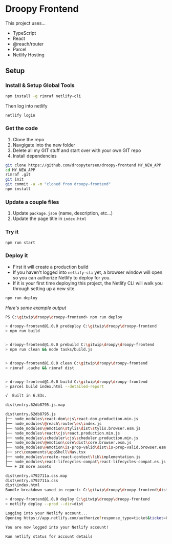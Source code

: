 # Droopy Frontend

This project uses...

- TypeScript
- React
- @reach/router
- Parcel
- Netlify Hosting

## Setup

### Install & Setup Global Tools

```sh
npm install -g rimraf netlify-cli
```

Then log into netlify

```sh
netlify login
```

### Get the code

1. Clone the repo
2. Navgigate into the new folder
3. Delete all my GIT stuff and start over with your own GIT repo
4. Install dependencies

```sh
git clone https://github.com/droopytersen/droopy-frontend MY_NEW_APP
cd MY_NEW_APP
rimraf .git
git init
git commit -a -m "cloned from droopy-frontend"
npm install
```

### Update a couple files

1. Update `package.json` (name, description, etc...)
2. Update the page title in `index.html`

### Try it

```sh
npm run start
```

### Deploy it

- First it will create a production build
- If you haven't logged into `netlify-cli` yet, a browser window will open so you can authorize Netlify to deploy for you.
- If it is your first time deploying this project, the Netlify CLI will walk you through setting up a new site.

```sh
npm run deploy
```

_Here's some example output_

```sh
PS C:\gitwip\droopy\droopy-frontend> npm run deploy

> droopy-frontend@1.0.0 predeploy C:\gitwip\droopy\droopy-frontend
> npm run build


> droopy-frontend@1.0.0 prebuild C:\gitwip\droopy\droopy-frontend
> npm run clean && node tasks/build.js


> droopy-frontend@1.0.0 clean C:\gitwip\droopy\droopy-frontend
> rimraf .cache && rimraf dist


> droopy-frontend@1.0.0 build C:\gitwip\droopy\droopy-frontend
> parcel build index.html --detailed-report

√  Built in 6.83s.

dist\entry.62db8795.js.map                                                   441.75 KB     67ms

dist\entry.62db8795.js                                                       179.29 KB    6.14s
├── node_modules\react-dom\cjs\react-dom.production.min.js                   103.62 KB    3.00s
├── node_modules\@reach\router\es\index.js                                     8.91 KB    3.10s
├── node_modules\@emotion\stylis\dist\stylis.browser.esm.js                    8.17 KB    407ms
├── node_modules\react\cjs\react.production.min.js                              6.4 KB    878ms
├── node_modules\scheduler\cjs\scheduler.production.min.js                     4.67 KB    450ms
├── node_modules\@emotion\core\dist\core.browser.esm.js                        4.36 KB    893ms
├── node_modules\@emotion\is-prop-valid\dist\is-prop-valid.browser.esm.js      4.26 KB     65ms
├── src\components\appShell\Nav.tsx                                            2.97 KB    3.35s
├── node_modules\create-react-context\lib\implementation.js                    2.82 KB    676ms
├── node_modules\react-lifecycles-compat\react-lifecycles-compat.es.js         2.39 KB    880ms
└── + 38 more assets

dist\entry.4792711a.css.map                                                    1.04 KB      2ms
dist\entry.4792711a.css                                                          554 B    4.18s
dist\index.html                                                                  343 B    562ms
Bundle breakdown saved in report: C:\gitwip\droopy\droopy-frontend\dist\report.html

> droopy-frontend@1.0.0 deploy C:\gitwip\droopy\droopy-frontend
> netlify deploy --prod --dir=dist

Logging into your Netlify account...
Opening https://app.netlify.com/authorize?response_type=ticket&ticket=053b58d20e876c517035f943c46bb5ea

You are now logged into your Netlify account!

Run netlify status for account details
```
